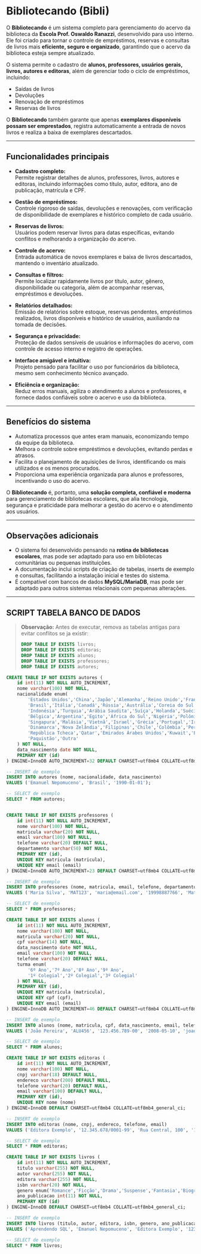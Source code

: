 # Bibliotecando (Bibli)

O **Bibliotecando** é um sistema completo para gerenciamento do acervo da biblioteca da **Escola Prof. Oswaldo Ranazzi**, desenvolvido para uso interno. Ele foi criado para tornar o controle de empréstimos, reservas e consultas de livros mais **eficiente, seguro e organizado**, garantindo que o acervo da biblioteca esteja sempre atualizado.

O sistema permite o cadastro de **alunos, professores, usuários gerais, livros, autores e editoras**, além de gerenciar todo o ciclo de empréstimos, incluindo:

- Saídas de livros  
- Devoluções  
- Renovação de empréstimos  
- Reservas de livros  

O **Bibliotecando** também garante que apenas **exemplares disponíveis possam ser emprestados**, registra automaticamente a entrada de novos livros e realiza a baixa de exemplares descartados.

---

## Funcionalidades principais

- **Cadastro completo:**  
  Permite registrar detalhes de alunos, professores, livros, autores e editoras, incluindo informações como título, autor, editora, ano de publicação, matrícula e CPF.  

- **Gestão de empréstimos:**  
  Controle rigoroso de saídas, devoluções e renovações, com verificação de disponibilidade de exemplares e histórico completo de cada usuário.  

- **Reservas de livros:**  
  Usuários podem reservar livros para datas específicas, evitando conflitos e melhorando a organização do acervo.  

- **Controle de acervo:**  
  Entrada automática de novos exemplares e baixa de livros descartados, mantendo o inventário atualizado.  

- **Consultas e filtros:**  
  Permite localizar rapidamente livros por título, autor, gênero, disponibilidade ou categoria, além de acompanhar reservas, empréstimos e devoluções.  

- **Relatórios detalhados:**  
  Emissão de relatórios sobre estoque, reservas pendentes, empréstimos realizados, livros disponíveis e histórico de usuários, auxiliando na tomada de decisões.  

- **Segurança e privacidade:**  
  Proteção de dados sensíveis de usuários e informações do acervo, com controle de acesso interno e registro de operações.  

- **Interface amigável e intuitiva:**  
  Projeto pensado para facilitar o uso por funcionários da biblioteca, mesmo sem conhecimento técnico avançado.  

- **Eficiência e organização:**  
  Reduz erros manuais, agiliza o atendimento a alunos e professores, e fornece dados confiáveis sobre o acervo e uso da biblioteca.  

---

## Benefícios do sistema

- Automatiza processos que antes eram manuais, economizando tempo da equipe da biblioteca.  
- Melhora o controle sobre empréstimos e devoluções, evitando perdas e atrasos.  
- Facilita o planejamento de aquisições de livros, identificando os mais utilizados e os menos procurados.  
- Proporciona uma experiência organizada para alunos e professores, incentivando o uso do acervo.  

O **Bibliotecando** é, portanto, uma **solução completa, confiável e moderna** para gerenciamento de bibliotecas escolares, que alia tecnologia, segurança e praticidade para melhorar a gestão do acervo e o atendimento aos usuários.

---

## Observações adicionais

- O sistema foi desenvolvido pensando na **rotina de bibliotecas escolares**, mas pode ser adaptado para uso em bibliotecas comunitárias ou pequenas instituições.  
- A documentação inclui scripts de criação de tabelas, inserts de exemplo e consultas, facilitando a instalação inicial e testes do sistema.  
- É compatível com bancos de dados **MySQL/MariaDB**, mas pode ser adaptado para outros sistemas relacionais com pequenas alterações.  



---

## SCRIPT TABELA BANCO DE DADOS


> **Observação:** Antes de executar, remova as tabelas antigas para evitar conflitos se ja existir:
>
> ```sql
> DROP TABLE IF EXISTS livros;
> DROP TABLE IF EXISTS editoras;
> DROP TABLE IF EXISTS alunos;
> DROP TABLE IF EXISTS professores;
> DROP TABLE IF EXISTS autores;
> ```


```sql
CREATE TABLE IF NOT EXISTS autores (
    id int(11) NOT NULL AUTO_INCREMENT,
    nome varchar(100) NOT NULL,
    nacionalidade enum(
        'Estados Unidos','China','Japão','Alemanha','Reino Unido','França','Índia',
        'Brasil','Itália','Canadá','Rússia','Austrália','Coreia do Sul','México','Espanha',
        'Indonésia','Turquia','Arábia Saudita','Suíça','Holanda','Suécia','Noruega',
        'Bélgica','Argentina','Egito','África do Sul','Nigéria','Polônia','Tailândia',
        'Singapura','Malásia','Vietnã','Israel','Grécia','Portugal','Irlanda','Finlândia',
        'Dinamarca','Nova Zelândia','Filipinas','Chile','Colômbia','Peru','Hungria',
        'República Tcheca','Qatar','Emirados Árabes Unidos','Kuwait','Bangladesh',
        'Paquistão','Outra'
    ) NOT NULL,
    data_nascimento date NOT NULL,
    PRIMARY KEY (id)
) ENGINE=InnoDB AUTO_INCREMENT=32 DEFAULT CHARSET=utf8mb4 COLLATE=utf8mb4_general_ci;

-- INSERT de exemplo
INSERT INTO autores (nome, nacionalidade, data_nascimento)
VALUES ('Emanuel Nepomuceno', 'Brasil', '1990-01-01');

-- SELECT de exemplo
SELECT * FROM autores;


CREATE TABLE IF NOT EXISTS professores (
    id int(11) NOT NULL AUTO_INCREMENT,
    nome varchar(100) NOT NULL,
    matricula varchar(20) NOT NULL,
    email varchar(100) NOT NULL,
    telefone varchar(20) DEFAULT NULL,
    departamento varchar(50) NOT NULL,
    PRIMARY KEY (id),
    UNIQUE KEY matricula (matricula),
    UNIQUE KEY email (email)
) ENGINE=InnoDB AUTO_INCREMENT=23 DEFAULT CHARSET=utf8mb4 COLLATE=utf8mb4_general_ci;

-- INSERT de exemplo
INSERT INTO professores (nome, matricula, email, telefone, departamento)
VALUES ('Maria Silva', 'MAT123', 'maria@email.com', '19998887766', 'Matemática');

-- SELECT de exemplo
SELECT * FROM professores;

CREATE TABLE IF NOT EXISTS alunos (
    id int(11) NOT NULL AUTO_INCREMENT,
    nome varchar(100) NOT NULL,
    matricula varchar(20) NOT NULL,
    cpf varchar(14) NOT NULL,
    data_nascimento date NOT NULL,
    email varchar(100) NOT NULL,
    telefone varchar(20) DEFAULT NULL,
    turma enum(
        '6º Ano','7º Ano','8º Ano','9º Ano',
        '1º Colegial','2º Colegial','3º Colegial'
    ) NOT NULL,
    PRIMARY KEY (id),
    UNIQUE KEY matricula (matricula),
    UNIQUE KEY cpf (cpf),
    UNIQUE KEY email (email)
) ENGINE=InnoDB AUTO_INCREMENT=46 DEFAULT CHARSET=utf8mb4 COLLATE=utf8mb4_general_ci;

-- INSERT de exemplo
INSERT INTO alunos (nome, matricula, cpf, data_nascimento, email, telefone, turma)
VALUES ('João Pereira', 'ALU456', '123.456.789-00', '2008-05-10', 'joao@email.com', '19997776655', '9º Ano');

-- SELECT de exemplo
SELECT * FROM alunos;

CREATE TABLE IF NOT EXISTS editoras (
    id int(11) NOT NULL AUTO_INCREMENT,
    nome varchar(100) NOT NULL,
    cnpj varchar(18) DEFAULT NULL,
    endereco varchar(200) DEFAULT NULL,
    telefone varchar(20) DEFAULT NULL,
    email varchar(100) DEFAULT NULL,
    PRIMARY KEY (id),
    UNIQUE KEY nome (nome)
) ENGINE=InnoDB DEFAULT CHARSET=utf8mb4 COLLATE=utf8mb4_general_ci;

-- INSERT de exemplo
INSERT INTO editoras (nome, cnpj, endereco, telefone, email)
VALUES ('Editora Exemplo', '12.345.678/0001-99', 'Rua Central, 100', '19991112233', 'contato@editora.com');

-- SELECT de exemplo
SELECT * FROM editoras;

CREATE TABLE IF NOT EXISTS livros (
    id int(11) NOT NULL AUTO_INCREMENT,
    titulo varchar(255) NOT NULL,
    autor varchar(255) NOT NULL,
    editora varchar(255) NOT NULL,
    isbn varchar(20) NOT NULL,
    genero enum('Romance','Ficção','Drama','Suspense','Fantasia','Biografia','Terror','Educação','Outro') NOT NULL,
    ano_publicacao int(11) NOT NULL,
    PRIMARY KEY (id)
) ENGINE=InnoDB DEFAULT CHARSET=utf8mb4 COLLATE=utf8mb4_general_ci;

-- INSERT de exemplo
INSERT INTO livros (titulo, autor, editora, isbn, genero, ano_publicacao)
VALUES ('Aprendendo SQL', 'Emanuel Nepomuceno', 'Editora Exemplo', '1234567890123', 'Educação', 2024);

-- SELECT de exemplo
SELECT * FROM livros;
